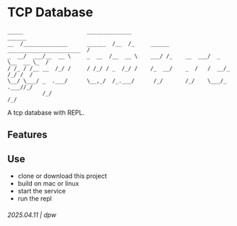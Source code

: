 # TCP Database

```
_____                    ______________                                     ______
__  /______________      ______  /__  /_     ______     _______________________  /
_  __/  ___/__  __ \     _  __  /__  __ \    ___/ /_    __  ___/  _ \__  __ \_  / 
/ /_ / /__ __  /_/ /     / /_/ / _  /_/ /    /_  __/    _  /   /  __/_  /_/ /  /  
\__/ \___/ _  .___/      \__,_/  /_.___/      /_/       /_/    \___/_  .___//_/   
           /_/                                                      /_/           
```

A tcp database with REPL.

## Features

 
## Use

* clone or download this project
* build on mac or linux
* start the service
* run the repl

###### 2025.04.11 | dpw
